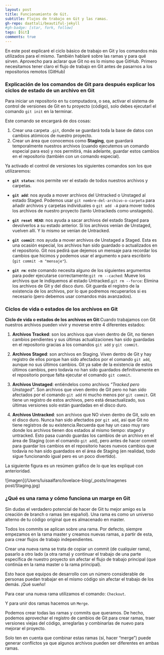 ```yaml
---
layout: post
title: Funcionamiento de Git.
subtitle: Flujos de trabajo en Git y las ramas.
gh-repo: daattali/beautiful-jekyll
#gh-badge: [star, fork, follow]
tags: [Git]
comments: true
---
```


En este post explicaré el ciclo básico de trabajo en Git y los comandos más utilizados para el mismo. También hablaré sobre las ramas y para qué sirven.
Aprovecho para aclarar que Git no es lo mismo que GitHub. Primero necesitamos tener claro el flujo de trabajo en Git antes de pasarnos a los repositorios remotos (GitHub)

### Explicación de los comandos de Git para después explicar los ciclos de estado de un archivo en Git ###

Para iniciar un repositorio en tu computadora, o sea, activar el sistema de control de versiones de Git en tu proyecto (código), solo debes ejecutarl el comando `git init` en la terminar.

Este comando se encargará de dos cosas: 

1. Crear una carpeta `.git`, donde se guardará toda la base de datos con cambios atómicos de nuestro proyecto.
2. Crear un área que conocemos como **Staging**, que guardará temporalmente nuestros archivos (cuando ejecutemos un comando especial para eso) y nos permitirá, más adelante, guardar estos cambios en el repositorio (también con un comando especial).

Ya activado el control de versiones los siguientes comandos son los que utilizaremos:

- **`git status`**: nos permite ver el estado de todos nuestros archivos y carpetas.

- **`git add`**: nos ayuda a mover archivos del Untracked o Unstaged al estado Staged. Podemos usar `git nombre-del-archivo-o-carpeta` para añadir archivos y carpetas individuales o `git add -A` para mover todos los archivos de nuestro proyecto (tanto Untrackeds como unstageds).

- **`git reset HEAD`**: nos ayuda a sacar archivos del estado Staged para devolverlos a su estado anterior. Si los archivos venían de Unstaged, vuelven allí. Y lo mismo se venían de Untracked.

- **`git commit`**: nos ayuda a mover archivos de Unstaged a Staged. Esta es una ocasión especial, los archivos han sido guardado o actualizados en el repositorio. Git nos pedirá que dejemos un mensaje para recordar los cambios que hicimos y podemos usar el argumento `m` para escribirlo (`git commit -m "mensaje"`).

- **`git rm`**: este comando necesita alguno de los siguientes argumentos para poder ejecutarse correctamente:`git rm --cached`: Mueve los archivos que le indiquemos al estado Untracked.`git rm --force`: Elimina los archivos de Git y del disco duro. Git guarda el registro de la existencia de los archivos, por lo que podremos recuperarlos si es necesario (pero debemos usar comandos más avanzados).

### Ciclos de vida o estados de los archivos en Git ###

**Ciclo de vida o estados de los archivos en Git**:Cuando trabajamos con Git nuestros archivos pueden vivir y moverse entre 4 diferentes estados:

1. **Archivos Tracked**: son los archivos que viven dentro de Git, no tienen cambios pendientes y sus últimas actualizaciones han sido guardadas en el repositorio gracias a los comandos `git add` y `git commit`.

2. **Archivos Staged**: son archivos en Staging. Viven dentro de Git y hay registro de ellos porque han sido afectados por el comando `git add`, aunque no sus últimos cambios. Git ya sabe de la existencia de estos últimos cambios, pero todavía no han sido guardados definitivamente en el repositorio porque falta ejecutar el comando `git commit`.

3. **Archivos Unstaged**: entiéndelos como archivos *“Tracked pero Unstaged”*. Son archivos que viven dentro de Git pero no han sido afectados por el comando `git add` ni mucho menos por `git commit`. Git tiene un registro de estos archivos, pero está desactualizado, sus últimas versiones solo están guardadas en el disco duro.

4. **Archivos Untracked**: son archivos que NO viven dentro de Git, solo en el disco duro. Nunca han sido afectados por `git add`, así que Git no tiene registros de su existencia.Recuerda que hay un caso muy raro donde los archivos tienen dos estados al mismo tiempo: staged y untracked. Esto pasa cuando guardas los cambios de un archivo en el área de Staging (con el comando `git add`), pero antes de hacer commit para guardar los cambios en el repositorio haces nuevos cambios que todavía no han sido guardados en el área de Staging (en realidad, todo sigue funcionando igual pero es un poco divertido).

La siguiente figura es un resúmen gráfico de lo que les expliqué con anterioridad.

![imagen](/Users/luisaalfaro/lovelace-blog/_posts/imagenes post/Staging.jpg)

### ¿Qué es una rama y cómo funciona un marge en Git ###

Sin dudas el verdadero potencial de hacer de Git tu mejor amigo es la creación de branch o ramas (en español). Una rama es como un universo alterno de tu código original que es almacenado en master.

Todos los commits se aplican sobre una rama. Por defecto, siempre empezamos en la rama master y creamos nuevas ramas, a partir de esta, para crear flujos de trabajo independientes.

Crear una nueva rama se trata de copiar un commit (de cualquier rama), pasarlo a otro lado (a otra rama) y continuar el trabajo de una parte específica de nuestro proyecto sin afectar el flujo de trabajo principal (que continúa en la rama master o la rama principal).

Esto hace que equipos de desarrollo con un número considerable de personas puedan trabajar en el mismo código sin afectar el trabajo de los demás. ¡Qué sueño!

Para cear una nueva rama utilizamos el comando: `Checkout`. 

Y para unir dos ramas hacemos un `Merge`.

Podemos crear todas las ramas y commits que queramos. De hecho, podemos aprovechar el registro de cambios de Git para crear ramas, traer versiones viejas del código, arreglarlas y combinarlas de nuevo para mejorar el proyecto.

Solo ten en cuenta que combinar estas ramas (sí, hacer “merge”) puede generar conflictos ya que algunos archivos pueden ser diferentes en ambas ramas. 